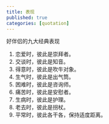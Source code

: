 ```yaml
---
title: 表现
published: true
categories: [quotation]
---
```


好伴侣的九大经典表现
1. 恋爱时，彼此是崇拜者。
2. 交谈时，彼此是知音。
3. 得意时，彼此是吹牛对象。
4. 生气时，彼此是出气筒。
5. 困难时，彼此是咨询师。
6. 痛苦时，彼此是安慰者。
7. 生病时，彼此是护理。
8. 老去时，彼此是拐杖。
9. 平常时，彼此各干各，保持适度距离。
